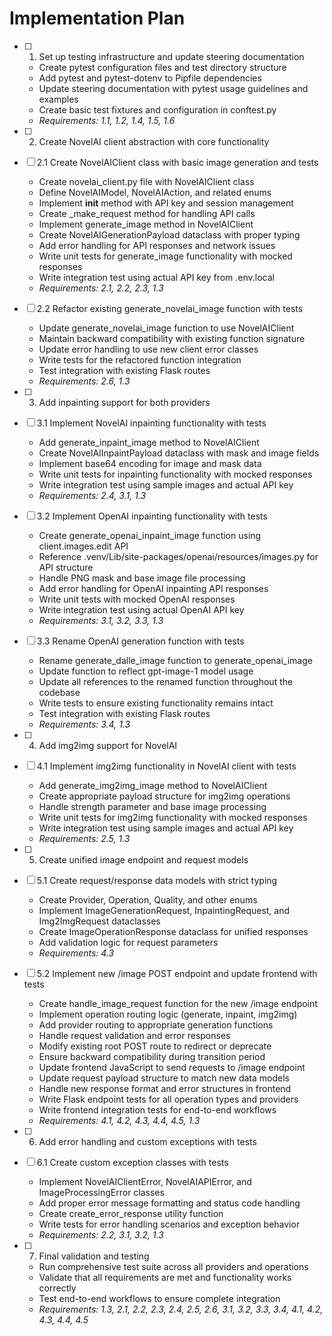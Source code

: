 # Implementation Plan

- [ ] 1. Set up testing infrastructure and update steering documentation
  - Create pytest configuration files and test directory structure
  - Add pytest and pytest-dotenv to Pipfile dependencies
  - Update steering documentation with pytest usage guidelines and examples
  - Create basic test fixtures and configuration in conftest.py
  - _Requirements: 1.1, 1.2, 1.4, 1.5, 1.6_

- [ ] 2. Create NovelAI client abstraction with core functionality
- [ ] 2.1 Create NovelAIClient class with basic image generation and tests
  - Create novelai_client.py file with NovelAIClient class
  - Define NovelAIModel, NovelAIAction, and related enums
  - Implement __init__ method with API key and session management
  - Create _make_request method for handling API calls
  - Implement generate_image method in NovelAIClient
  - Create NovelAIGenerationPayload dataclass with proper typing
  - Add error handling for API responses and network issues
  - Write unit tests for generate_image functionality with mocked responses
  - Write integration test using actual API key from .env.local
  - _Requirements: 2.1, 2.2, 2.3, 1.3_

- [ ] 2.2 Refactor existing generate_novelai_image function with tests
  - Update generate_novelai_image function to use NovelAIClient
  - Maintain backward compatibility with existing function signature
  - Update error handling to use new client error classes
  - Write tests for the refactored function integration
  - Test integration with existing Flask routes
  - _Requirements: 2.6, 1.3_

- [ ] 3. Add inpainting support for both providers
- [ ] 3.1 Implement NovelAI inpainting functionality with tests
  - Add generate_inpaint_image method to NovelAIClient
  - Create NovelAIInpaintPayload dataclass with mask and image fields
  - Implement base64 encoding for image and mask data
  - Write unit tests for inpainting functionality with mocked responses
  - Write integration test using sample images and actual API key
  - _Requirements: 2.4, 3.1, 1.3_

- [ ] 3.2 Implement OpenAI inpainting functionality with tests
  - Create generate_openai_inpaint_image function using client.images.edit API
  - Reference .venv/Lib/site-packages/openai/resources/images.py for API structure
  - Handle PNG mask and base image file processing
  - Add error handling for OpenAI inpainting API responses
  - Write unit tests with mocked OpenAI responses
  - Write integration test using actual OpenAI API key
  - _Requirements: 3.1, 3.2, 3.3, 1.3_

- [ ] 3.3 Rename OpenAI generation function with tests
  - Rename generate_dalle_image function to generate_openai_image
  - Update function to reflect gpt-image-1 model usage
  - Update all references to the renamed function throughout the codebase
  - Write tests to ensure existing functionality remains intact
  - Test integration with existing Flask routes
  - _Requirements: 3.4, 1.3_

- [ ] 4. Add img2img support for NovelAI
- [ ] 4.1 Implement img2img functionality in NovelAI client with tests
  - Add generate_img2img_image method to NovelAIClient
  - Create appropriate payload structure for img2img operations
  - Handle strength parameter and base image processing
  - Write unit tests for img2img functionality with mocked responses
  - Write integration test using sample images and actual API key
  - _Requirements: 2.5, 1.3_

- [ ] 5. Create unified image endpoint and request models
- [ ] 5.1 Create request/response data models with strict typing
  - Create Provider, Operation, Quality, and other enums
  - Implement ImageGenerationRequest, InpaintingRequest, and Img2ImgRequest dataclasses
  - Create ImageOperationResponse dataclass for unified responses
  - Add validation logic for request parameters
  - _Requirements: 4.3_

- [ ] 5.2 Implement new /image POST endpoint and update frontend with tests
  - Create handle_image_request function for the new /image endpoint
  - Implement operation routing logic (generate, inpaint, img2img)
  - Add provider routing to appropriate generation functions
  - Handle request validation and error responses
  - Modify existing root POST route to redirect or deprecate
  - Ensure backward compatibility during transition period
  - Update frontend JavaScript to send requests to /image endpoint
  - Update request payload structure to match new data models
  - Handle new response format and error structures in frontend
  - Write Flask endpoint tests for all operation types and providers
  - Write frontend integration tests for end-to-end workflows
  - _Requirements: 4.1, 4.2, 4.3, 4.4, 4.5, 1.3_

- [ ] 6. Add error handling and custom exceptions with tests
- [ ] 6.1 Create custom exception classes with tests
  - Implement NovelAIClientError, NovelAIAPIError, and ImageProcessingError classes
  - Add proper error message formatting and status code handling
  - Create create_error_response utility function
  - Write tests for error handling scenarios and exception behavior
  - _Requirements: 2.2, 3.1, 3.2, 1.3_

- [ ] 7. Final validation and testing
  - Run comprehensive test suite across all providers and operations
  - Validate that all requirements are met and functionality works correctly
  - Test end-to-end workflows to ensure complete integration
  - _Requirements: 1.3, 2.1, 2.2, 2.3, 2.4, 2.5, 2.6, 3.1, 3.2, 3.3, 3.4, 4.1, 4.2, 4.3, 4.4, 4.5_